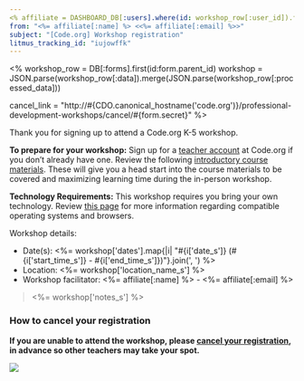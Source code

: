 ```yaml
---
<% affiliate = DASHBOARD_DB[:users].where(id: workshop_row[:user_id]).first %>
from: "<%= affiliate[:name] %> <<%= affiliate[:email] %>>"
subject: "[Code.org] Workshop registration"
litmus_tracking_id: "iujowffk"
---
```


<%
  workshop_row = DB[:forms].first(id:form.parent_id)
  workshop = JSON.parse(workshop_row[:data]).merge(JSON.parse(workshop_row[:processed_data]))

  cancel_link = "http://#{CDO.canonical_hostname('code.org')}/professional-development-workshops/cancel/#{form.secret}"
%>

Thank you for signing up to attend a Code.org K-5 workshop.

**To prepare for your workshop:** Sign up for a [teacher account](http://learn.code.org/users/sign_up?user%5Buser_type%5D=teacher) at Code.org if you don’t already have one. Review the following [introductory course materials](http://code.org/educate/k5/introPD). These will give you a head start into the course materials to be covered and maximizing learning time during the in-person workshop.

**Technology Requirements:** This workshop requires you bring your own technology. Review [this page](https://support.code.org/hc/en-us/articles/202591743-What-kind-of-operating-system-and-browser-do-I-need-to-use-Code-org-s-online-learning-system-) for more information regarding compatible operating systems and browsers.

Workshop details:

- Date(s): <%= workshop['dates'].map{|i| "#{i['date_s']} (#{i['start_time_s']} - #{i['end_time_s']})"}.join(', ') %>
- Location: <%= workshop['location_name_s'] %>
- Workshop facilitator: <%= affiliate[:name] %> - <%= affiliate[:email] %>

> <%= workshop['notes_s'] %>

### How to cancel your registration
**If you are unable to attend the workshop, please [cancel your registration](<%= cancel_link %>), in advance so other teachers may take your spot.**

![](<%= tracking_pixel %>)
